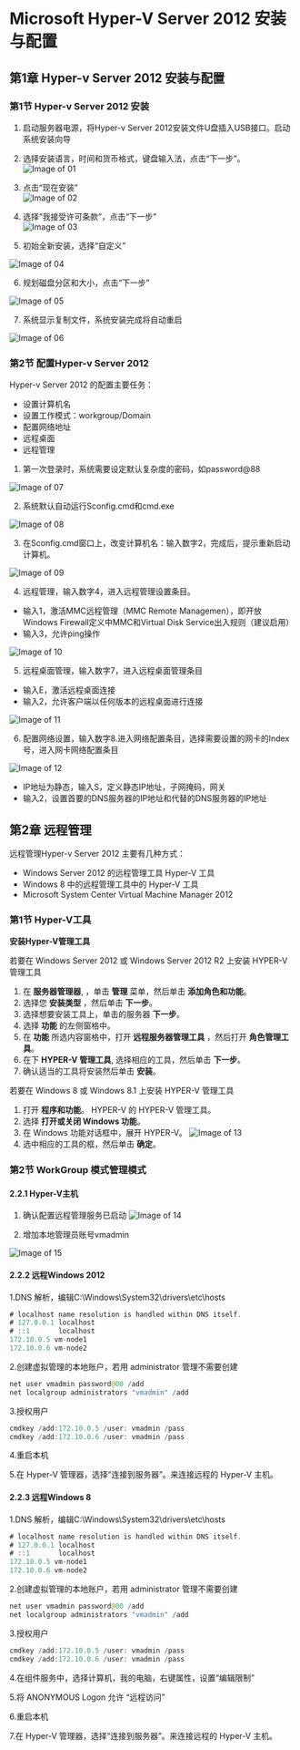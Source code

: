 # Microsoft Hyper-V Server 2012 安装与配置
## 第1章 Hyper-v Server 2012 安装与配置
### 第1节 Hyper-v Server 2012 安装
1. 启动服务器电源，将Hyper-v Server 2012安装文件U盘插入USB接口。启动系统安装向导
2. 选择安装语言，时间和货币格式，键盘输入法，点击“下一步”。![Image of 01](./image/01.png)
3. 点击“现在安装”                             
![Image of 02](./image/02.png) 

4. 选择“我接受许可条款”，点击“下一步”                  
![Image of 03](./image/03.png)
    
5. 初始全新安装，选择“自定义”

 ![Image of 04](./image/04.png)

6. 规划磁盘分区和大小，点击“下一步”

 ![Image of 05](./image/05.png)

7. 系统显示复制文件，系统安装完成将自动重启

 ![Image of 06](./image/06.png)

### 第2节 配置Hyper-v Server 2012

 Hyper-v Server 2012 的配置主要任务：
 
 - 设置计算机名
 - 设置工作模式：workgroup/Domain
 - 配置网络地址
 - 远程桌面
 - 远程管理
 
1. 第一次登录时，系统需要设定默认复杂度的密码，如password@88

 ![Image of 07](./image/07.png)

2. 系统默认自动运行Sconfig.cmd和cmd.exe

 ![Image of 08](./image/08.png)

3. 在Sconfig.cmd窗口上，改变计算机名：输入数字2，完成后，提示重新启动计算机。

 ![Image of 09](./image/09.png)

4. 远程管理，输入数字4，进入远程管理设置条目。
 -   输入1，激活MMC远程管理（MMC Remote Managemen），即开放Windows Firewall定义中MMC和Virtual Disk Service出入规则（建议启用）
 -   输入3，允许ping操作 
 
 ![Image of 10](./image/10.png)
 
5. 远程桌面管理，输入数字7，进入远程桌面管理条目
 -   输入E，激活远程桌面连接
 -   输入2，允许客户端以任何版本的远程桌面进行连接
 
 ![Image of 11](./image/11.png)
 
6. 配置网络设置，输入数字8.进入网络配置条目，选择需要设置的网卡的Index号，进入网卡网络配置条目

![Image of 12](./image/12.png)

 -   IP地址为静态，输入S，定义静态IP地址，子网掩码，网关
 -   输入2，设置首要的DNS服务器的IP地址和代替的DNS服务器的IP地址
 
## 第2章 远程管理
 远程管理Hyper-v Server 2012 主要有几种方式：

 - Windows Server 2012 的远程管理工具 Hyper-V 工具
 - Windows 8 中的远程管理工具中的 Hyper-V 工具
 - Microsoft System Center Virtual Machine Manager 2012
 
### 第1节 Hyper-V工具

 **安装Hyper-V管理工具**

 若要在 Windows Server 2012 或 Windows Server 2012 R2 上安装 HYPER-V 管理工具
 
1.  在 **服务器管理器**, ，单击 **管理** 菜单，然后单击 **添加角色和功能**。
2.  选择您 **安装类型** ，然后单击 **下一步**。
3.  选择想要安装工具上，单击的服务器 **下一步**。
4.  选择 **功能** 的左侧窗格中。
5.  在 **功能** 所选内容窗格中，打开 **远程服务器管理工具** ，然后打开 **角色管理工具**。
6.  在下 **HYPER-V 管理工具**, 选择相应的工具，然后单击 **下一步**。
7.  确认适当的工具将安装然后单击 **安装**。

若要在 Windows 8 或 Windows 8.1 上安装 HYPER-V 管理工具

1.  打开 **程序和功能**。 HYPER-V 的 HYPER-V 管理工具。
2.  选择 **打开或关闭 Windows 功能**。
3.  在 Windows 功能对话框中，展开 HYPER-V。
 ![Image of 13](./image/13.png)
4.  选中相应的工具的框，然后单击 **确定**。

### 第2节 WorkGroup 模式管理模式
#### 2.2.1 Hyper-V主机
1. 确认配置远程管理服务已启动
 ![Image of 14](./image/14.png)

2. 增加本地管理员账号vmadmin

 ![Image of 15](./image/15.png)

#### 2.2.2 远程Windows 2012

1.DNS 解析，编辑C:\Windows\System32\drivers\etc\hosts
```java
# localhost name resolution is handled within DNS itself.
# 127.0.0.1 localhost
# ::1       localhost
172.10.0.5 vm-node1
172.10.0.6 vm-node2
```
2.创建虚拟管理的本地账户，若用 administrator 管理不需要创建
```java
net user vmadmin password@00 /add
net localgroup administrators "vmadmin" /add
```
3.授权用户
```java
cmdkey /add:172.10.0.5 /user: vmadmin /pass
cmdkey /add:172.10.0.6 /user: vmadmin /pass
```
4.重启本机

5.在 Hyper-V 管理器，选择“连接到服务器”。来连接远程的 Hyper-V 主机。

#### 2.2.3 远程Windows 8

1.DNS 解析，编辑C:\Windows\System32\drivers\etc\hosts

```java
# localhost name resolution is handled within DNS itself.
# 127.0.0.1 localhost
# ::1       localhost
172.10.0.5 vm-node1
172.10.0.6 vm-node2
```
2.创建虚拟管理的本地账户，若用 administrator 管理不需要创建
```java
net user vmadmin password@00 /add
net localgroup administrators "vmadmin" /add
```
3.授权用户
```java
cmdkey /add:172.10.0.5 /user: vmadmin /pass
cmdkey /add:172.10.0.6 /user: vmadmin /pass
```
4.在组件服务中，选择计算机，我的电脑，右键属性，设置“编辑限制”

5.将 ANONYMOUS Logon 允许 “远程访问”

6.重启本机

7.在 Hyper-V 管理器，选择“连接到服务器”。来连接远程的 Hyper-V 主机。





